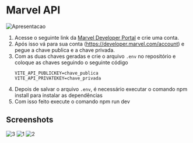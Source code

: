 # Marvel API
![Apresentacao](https://github.com/Leohgb/Marvel_API/assets/91156801/c54aa019-54ea-4618-9ca2-97fa5ced12cf)

1. Acesse o seguinte link da [Marvel Developer Portal](https://developer.marvel.com/) e crie uma conta.
2. Após isso vá para sua conta (https://developer.marvel.com/account) e pegue a chave publica e a chave privada.
3. Com as duas chaves geradas e crie o arquivo `.env` no repositório e coloque as chaves seguindo o seguinte código
    ```
    VITE_API_PUBLICKEY=chave_publica
    VITE_API_PRIVATEKEY=chave_privada
    ```
4. Depois de salvar o arquivo `.env`, é necessário executar o comando npm install para instalar as dependências 
5. Com isso feito execute o comando npm run dev

## Screenshots
![3](https://github.com/Leohgb/Marvel_API/assets/91156801/6aeaad5f-ab17-4b4b-aa7c-88cc18b8bfc9)
![1](https://github.com/Leohgb/Marvel_API/assets/91156801/e8ce7022-99bc-4371-8b5a-4cc72db011ba)
![2](https://github.com/Leohgb/Marvel_API/assets/91156801/9c45b851-1ecd-4781-85df-1481b0c64992)
